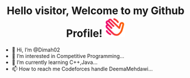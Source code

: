 <h1 align="center">Hello visitor, Welcome to my Github Profile! <img height="55" src="assets/bye.png"></h1>


- 👋 Hi, I’m @Dimah02
- 👀 I’m interested in Competitive Programming...
- 🌱 I’m currently learning C++,Java...
- 📫 How to reach me Codeforces handle DeemaMehdawi...
